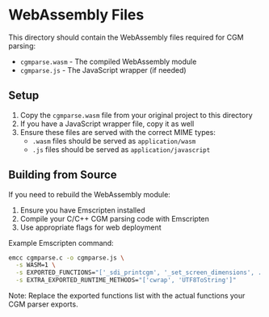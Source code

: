 # WebAssembly Files

This directory should contain the WebAssembly files required for CGM parsing:

- `cgmparse.wasm` - The compiled WebAssembly module
- `cgmparse.js` - The JavaScript wrapper (if needed)

## Setup

1. Copy the `cgmparse.wasm` file from your original project to this directory
2. If you have a JavaScript wrapper file, copy it as well
3. Ensure these files are served with the correct MIME types:
   - `.wasm` files should be served as `application/wasm`
   - `.js` files should be served as `application/javascript`

## Building from Source

If you need to rebuild the WebAssembly module:

1. Ensure you have Emscripten installed
2. Compile your C/C++ CGM parsing code with Emscripten
3. Use appropriate flags for web deployment

Example Emscripten command:
```bash
emcc cgmparse.c -o cgmparse.js \
  -s WASM=1 \
  -s EXPORTED_FUNCTIONS="['_sdi_printcgm', '_set_screen_dimensions', ...]" \
  -s EXTRA_EXPORTED_RUNTIME_METHODS="['cwrap', 'UTF8ToString']"
```

Note: Replace the exported functions list with the actual functions your CGM parser exports.